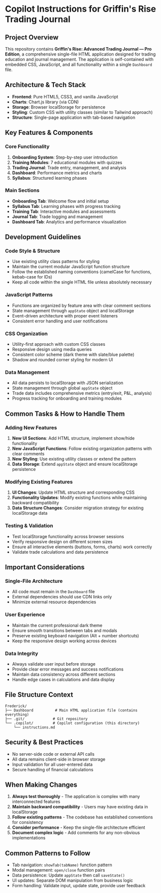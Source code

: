# Copilot Instructions for Griffin's Rise Trading Journal

## Project Overview

This repository contains **Griffin's Rise: Advanced Trading Journal — Pro Edition**, a comprehensive single-file HTML application designed for trading education and journal management. The application is self-contained with embedded CSS, JavaScript, and all functionality within a single `Dashboard` file.

## Architecture & Tech Stack

- **Frontend**: Pure HTML5, CSS3, and vanilla JavaScript
- **Charts**: Chart.js library (via CDN)
- **Storage**: Browser localStorage for persistence
- **Styling**: Custom CSS with utility classes (similar to Tailwind approach)
- **Structure**: Single-page application with tab-based navigation

## Key Features & Components

### Core Functionality
1. **Onboarding System**: Step-by-step user introduction
2. **Training Modules**: 7 educational modules with quizzes
3. **Trading Journal**: Trade entry, management, and analysis
4. **Dashboard**: Performance metrics and charts
5. **Syllabus**: Structured learning phases

### Main Sections
- **Onboarding Tab**: Welcome flow and initial setup
- **Syllabus Tab**: Learning phases with progress tracking
- **Training Tab**: Interactive modules and assessments
- **Journal Tab**: Trade logging and management
- **Dashboard Tab**: Analytics and performance visualization

## Development Guidelines

### Code Style & Structure
- Use existing utility class patterns for styling
- Maintain the current modular JavaScript function structure
- Follow the established naming conventions (camelCase for functions, kebab-case for IDs)
- Keep all code within the single HTML file unless absolutely necessary

### JavaScript Patterns
- Functions are organized by feature area with clear comment sections
- State management through `appState` object and localStorage
- Event-driven architecture with proper event listeners
- Consistent error handling and user notifications

### CSS Organization
- Utility-first approach with custom CSS classes
- Responsive design using media queries
- Consistent color scheme (dark theme with slate/blue palette)
- Shadow and rounded corner styling for modern UI

### Data Management
- All data persists to localStorage with JSON serialization
- State management through global `appState` object
- Trade data includes comprehensive metrics (entry/exit, P&L, analysis)
- Progress tracking for onboarding and training modules

## Common Tasks & How to Handle Them

### Adding New Features
1. **New UI Sections**: Add HTML structure, implement show/hide functionality
2. **New JavaScript Functions**: Follow existing organization patterns with clear comments
3. **New Styling**: Use existing utility classes or extend the pattern
4. **Data Storage**: Extend `appState` object and ensure localStorage persistence

### Modifying Existing Features
1. **UI Changes**: Update HTML structure and corresponding CSS
2. **Functionality Updates**: Modify existing functions while maintaining backward compatibility
3. **Data Structure Changes**: Consider migration strategy for existing localStorage data

### Testing & Validation
- Test localStorage functionality across browser sessions
- Verify responsive design on different screen sizes
- Ensure all interactive elements (buttons, forms, charts) work correctly
- Validate trade calculations and data persistence

## Important Considerations

### Single-File Architecture
- All code must remain in the `Dashboard` file
- External dependencies should use CDN links only
- Minimize external resource dependencies

### User Experience
- Maintain the current professional dark theme
- Ensure smooth transitions between tabs and modals
- Preserve existing keyboard navigation (Alt + number shortcuts)
- Keep the responsive design working across devices

### Data Integrity
- Always validate user input before storage
- Provide clear error messages and success notifications
- Maintain data consistency across different sections
- Handle edge cases in calculations and data display

## File Structure Context

```
Frederick/
├── Dashboard          # Main HTML application file (contains everything)
├── .git/             # Git repository
└── .copilot/         # Copilot configuration (this directory)
    └── instructions.md
```

## Security & Best Practices

- No server-side code or external API calls
- All data remains client-side in browser storage
- Input validation for all user-entered data
- Secure handling of financial calculations

## When Making Changes

1. **Always test thoroughly** - The application is complex with many interconnected features
2. **Maintain backward compatibility** - Users may have existing data in localStorage
3. **Follow existing patterns** - The codebase has established conventions for consistency
4. **Consider performance** - Keep the single-file architecture efficient
5. **Document complex logic** - Add comments for any non-obvious implementations

## Common Patterns to Follow

- Tab navigation: `showTab(tabName)` function pattern
- Modal management: `open/close` function pairs
- Data persistence: Update `appState` then call `saveState()`
- UI updates: Separate DOM manipulation from business logic
- Form handling: Validate input, update state, provide user feedback